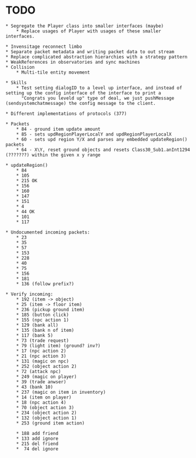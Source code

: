 ﻿# TODO
	* Segregate the Player class into smaller interfaces (maybe)
		* Replace usages of Player with usages of these smaller interfaces.

	* Invensitage reconnect limbo
	* Separate packet metadata and writing packet data to out stream
	* Replace complicated abstraction hierarchies with a strategy pattern
	* WeakReferences in observatories and sync machines
	* Collision
		* Multi-tile entity movement

	* Skills
		* Test setting dialogID to a level up interface, and instead of setting up the config interface of the interface to print a 
		  "Congrats you leveld up" type of deal, we just pushMessage (sendsystemchatmessage) the config message to the client.

	* Different implementations of protocols (377)
  	
	* Packets
		* 84 - ground item update amount
		* 85 - sets updRegionPlayerLocalY and updRegionPlayerLocalX
		* 60 - sets upd region Y/X and parses any embedded updateRegion() packets
		* 64 - X\Y, reset ground objects and resets Class30_Sub1.anInt1294 (???????) within the given x y range 

	* updateRegion()
		* 84
		* 105
		* 215 OK
		* 156
		* 160
		* 147
		* 151
		* 4
		* 44 OK
		* 101
		* 117

	* Undocumented incoming packets:
		* 23
		* 35
		* 57
		* 153
		* 228
		* 40
		* 75
		* 156
		* 181
		* 136 (follow prefix?)
	
	* Verify incoming:
		* 192 (item -> object)
		* 25 (item -> floor item)
		* 236 (pickup ground item)
		* 185 (button click)
		* 155 (npc action 1)
		* 129 (bank all)
		* 135 (bank n of item)
		* 117 (bank 5)
		* 73 (trade request)
		* 79 (light item) (ground? inv?)
		* 17 (npc action 2)
		* 21 (npc action 3)
		* 131 (magic on npc)
		* 252 (object action 2)
		* 72 (attack npc)
		* 249 (magic on player)
		* 39 (trade anwser)
		* 43 (bank 10)
		* 237 (magic on item in inventory)
		* 14 (item on player)
		* 18 (npc action 4)
		* 70 (object action 3)
		* 234 (object action 2)
		* 132 (object action 1)
		* 253 (ground item action)
		
		* 188 add friend
		* 133 add ignore
		* 215 del friend
		*  74 del ignore